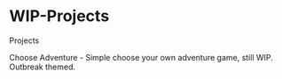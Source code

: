 # WIP-Projects
Projects

Choose Adventure - Simple choose your own adventure game, still WIP. Outbreak themed.
